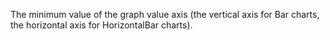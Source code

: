 The minimum value of the graph value axis (the vertical axis for Bar charts, the horizontal axis for HorizontalBar charts).